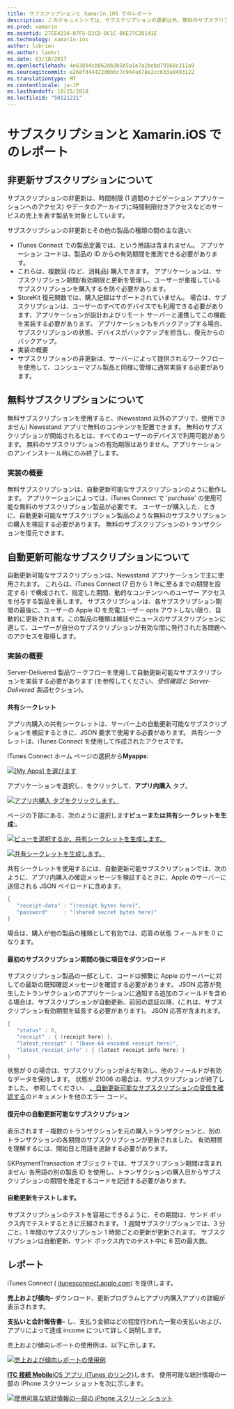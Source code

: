 ```yaml
---
title: サブスクリプションと Xamarin.iOS でのレポート
description: このドキュメントでは、サブスクリプションの更新以外、無料のサブスクリプションを自動更新可能なサブスクリプション、および iTunes Connect を使用してこれらのアイテムをレポートするについて説明します。
ms.prod: xamarin
ms.assetid: 27EE4234-07F5-D2CD-DC1C-86E27C20141E
ms.technology: xamarin-ios
author: lobrien
ms.author: laobri
ms.date: 03/18/2017
ms.openlocfilehash: 4e63894cb862db3b5b5a1e7a2bebd79160c311a9
ms.sourcegitcommit: e268fd44422d0bbc7c944a678e2cc633a0493122
ms.translationtype: MT
ms.contentlocale: ja-JP
ms.lasthandoff: 10/25/2018
ms.locfileid: "50121231"
---
```

# <a name="subscriptions-and-reporting-in-xamarinios"></a>サブスクリプションと Xamarin.iOS でのレポート

## <a name="about-non-renewing-subscriptions"></a>非更新サブスクリプションについて

サブスクリプションの非更新は、時間制限 (1 週間のナビゲーション アプリケーションへのアクセス) やデータのアーカイブに時間制限付きアクセスなどのサービスの売上を表す製品を対象としています。   
   
サブスクリプションの非更新とその他の製品の種類の間の主な違い:

-  ITunes Connect での製品定義では、という用語は含まれません。 アプリケーション コードは、製品の ID からの有効期間を推測できる必要があります。 
-  これらは、複数回 (など、消耗品) 購入できます。 アプリケーションは、サブスクリプション期間/有効期限と更新を管理し、ユーザーが重複しているサブスクリプションを購入するを防ぐ必要があります。 
-  StoreKit 復元関数では、購入記録はサポートされていません。 場合は、サブスクリプションは、ユーザーのすべてのデバイスでも利用できる必要があります、アプリケーションが設計およびリモート サーバーと連携してこの機能を実装する必要があります。 アプリケーションもをバックアップする場合、サブスクリプションの状態、デバイスがバックアップを担当し、復元からのバックアップ。 
-  実装の概要
-  サブスクリプションの非更新は、サーバーによって提供されるワークフローを使用して、コンシューマブル製品と同様に管理に通常実装する必要があります。 


## <a name="about-free-subscriptions"></a>無料サブスクリプションについて

無料サブスクリプションを使用すると、(Newsstand 以外のアプリで、使用できません) Newsstand アプリで無料のコンテンツを配置できます。 無料のサブスクリプションが開始されるとは、すべてのユーザーのデバイスで利用可能があります。 無料のサブスクリプションの有効期限はありません。アプリケーションのアンインストール時にのみ終了します。

### <a name="implementation-overview"></a>実装の概要

無料サブスクリプションは、自動更新可能なサブスクリプションのように動作します。 アプリケーションによっては、iTunes Connect で 'purchase' の使用可能な無料のサブスクリプション製品が必要です。 ユーザーが購入した、ときに、自動更新可能なサブスクリプション製品のような無料のサブスクリプションの購入を検証する必要があります。 無料のサブスクリプションのトランザクションを復元できます。


## <a name="about-auto-renewable-subscriptions"></a>自動更新可能なサブスクリプションについて

自動更新可能なサブスクリプションは、Newsstand アプリケーションで主に使用されます。 これらは、iTunes Connect (7 日から 1 年に至るまでの期間を設定する) で構成されて、指定した期間、動的なコンテンツへのユーザー アクセスを付与する製品を表します。 サブスクリプションは、各サブスクリプション期間の最後に、ユーザーの Apple ID を充電ユーザー opts アウトしない限り、自動的に更新されます。この製品の種類は雑誌やニュースのサブスクリプションに適して、ユーザーが自分のサブスクリプションが有効な間に発行された各問題へのアクセスを取得します。

### <a name="implementation-overview"></a>実装の概要

Server-Delivered 製品ワークフローを使用して自動更新可能なサブスクリプションを実装する必要があります (を参照してください、*受信確認と Server-Delivered 製品*セクション)。

#### <a name="shared-secret"></a>共有シークレット

アプリ内購入の共有シークレットは、サーバー上の自動更新可能なサブスクリプションを検証するときに、JSON 要求で使用する必要があります。 共有シークレットは、iTunes Connect を使用して作成されたアクセスです。

ITunes Connect ホーム ページの選択から**Myapps**:   
   
 [![](subscriptions-and-reporting-images/image2.png "[My Apps] を選びます")](subscriptions-and-reporting-images/image2.png#lightbox)  
 
アプリケーションを選択し、をクリックして、**アプリ内購入** タブ。

[![](subscriptions-and-reporting-images/image6.png "アプリ内購入 タブをクリックします。")](subscriptions-and-reporting-images/image6.png#lightbox)

ページの下部にある、次のように選択します**ビューまたは共有シークレットを生成**:。
   
 [![](subscriptions-and-reporting-images/image40.png "ビューを選択するか、共有シークレットを生成します。")](subscriptions-and-reporting-images/image40.png#lightbox)

 [![](subscriptions-and-reporting-images/image41.png "共有シークレットを生成します。")](subscriptions-and-reporting-images/image41.png#lightbox)   
   
   
   
 共有シークレットを使用するには、自動更新可能サブスクリプションでは、次のように、アプリ内購入の確認メッセージを検証するときに、Apple のサーバーに送信される JSON ペイロードに含めます。

```csharp
{
   "receipt-data" : "(receipt bytes here)",
   "password"     : "(shared secret bytes here)"
}
```

場合は、購入が他の製品の種類として有効では、応答の状態 フィールドを 0 になります。

#### <a name="downloading-items-after-the-initial-subscription-term"></a>最初のサブスクリプション期間の後に項目をダウンロード

サブスクリプション製品の一部として、コードは頻繁に Apple のサーバーに対しての最新の既知確認メッセージを確認する必要があります。 JSON 応答が発生したトランザクションのアプリケーションに通知する追加のフィールドを含める場合は、サブスクリプションが自動更新、前回の認証以降、(これは、サブスクリプション有効期間を延長する必要があります)。 JSON 応答が含まれます。

```csharp
{
   "status" : 0,
   "receipt" : { (receipt here) },
   "latest_receipt" : "(base-64 encoded receipt here)",
   "latest_receipt_info" : { (latest receipt info here) }
}
```

状態が 0 の場合は、サブスクリプションがまだ有効し、他のフィールドが有効なデータを保持します。 状態が 21006 の場合は、サブスクリプションが終了しました。 参照してください、 [、自動更新可能なサブスクリプションの受信を確認する](https://developer.apple.com/library/ios/releasenotes/General/ValidateAppStoreReceipt/Chapters/ValidateRemotely.html)のドキュメントを他のエラー コード。

#### <a name="restoring-auto-renewable-subscriptions"></a>復元中の自動更新可能なサブスクリプション

表示されます – 複数のトランザクションを元の購入トランザクションと、別のトランザクションの各期間のサブスクリプションが更新されました。 有効期間を理解するには、開始日と用語を追跡する必要があります。   
   
   
   
 SKPaymentTransaction オブジェクトでは、サブスクリプション期間は含まれません: 各用語の別の製品 ID を使用し、トランザクションの購入日からサブスクリプションの期間を推定するコードを記述する必要があります。

#### <a name="testing-auto-renewal"></a>自動更新をテストします。

サブスクリプションのテストを容易にできるように、その期間は、サンド ボックス内でテストするときに圧縮されます。 1 週間サブスクリプションでは、3 分ごと、1 年間のサブスクリプション 1 時間ごとの更新が更新されます。 サブスクリプションは自動更新、サンド ボックス内でのテスト中に 6 回の最大数。

## <a name="reporting"></a>レポート

iTunes Connect ( [itunesconnect.apple.com](http://itunesconnect.apple.com)) を提供します。   
   
 **売上および傾向**– ダウンロード、更新プログラムとアプリ内購入アプリの詳細が表示されます。   
   
 **支払いと会計報告書**– し、支払う金額はどの程度行われた一覧の支払いおよび、アプリによって達成 income について詳しく説明します。

売上および傾向レポートの使用例は、以下に示します。   

 [![](subscriptions-and-reporting-images/image42.png "売上および傾向レポートの使用例")](subscriptions-and-reporting-images/image42.png#lightbox)   
   
 [ **ITC 接続 Mobile**iOS アプリ (iTunes のリンク)](http://itunes.apple.com/us/app/itunes-connect-mobile/id376771144?mt=8)します。
使用可能な統計情報の一部の iPhone スクリーン ショットを次に示します。   
   
 [![](subscriptions-and-reporting-images/image43.png "使用可能な統計情報の一部の iPhone スクリーン ショット")](subscriptions-and-reporting-images/image43.png#lightbox)
